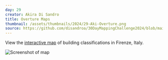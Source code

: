```yaml
---
day: 29
creator: Akira Di Sandro
title: Overture Maps
thumbnail: /assets/thumbnails/2024/29-Aki-Overture.png
source: https://github.com/disandroa/30DayMappingChallenge2024/blob/main/scripts/Day29.R
---
```


View the [interactive map](assets/thumbnails/2024/29-Aki-Overture.html) of building classifications in Firenze, Italy.

![Screenshot of map](assets/thumbnails/2024/29-Aki-Overture.png)
